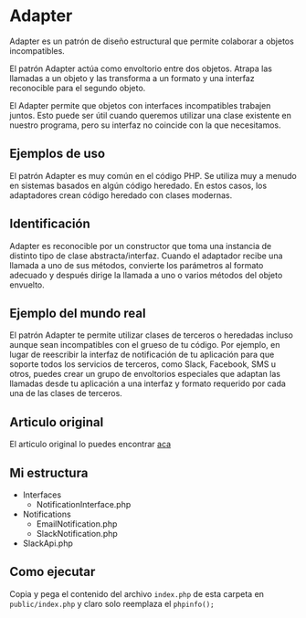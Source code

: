 # Adapter

Adapter es un patrón de diseño estructural que permite colaborar a objetos incompatibles.

El patrón Adapter actúa como envoltorio entre dos objetos. Atrapa las llamadas a un objeto y las transforma a un formato y una interfaz reconocible para el segundo objeto.

El Adapter permite que objetos con interfaces incompatibles trabajen juntos. Esto puede ser útil cuando queremos utilizar una clase existente en nuestro programa, pero su interfaz no coincide con la que necesitamos.

## Ejemplos de uso

El patrón Adapter es muy común en el código PHP. Se utiliza muy a menudo en sistemas basados en algún código heredado. En estos casos, los adaptadores crean código heredado con clases modernas.

## Identificación

Adapter es reconocible por un constructor que toma una instancia de distinto tipo de clase abstracta/interfaz. Cuando el adaptador recibe una llamada a uno de sus métodos, convierte los parámetros al formato adecuado y después dirige la llamada a uno o varios métodos del objeto envuelto.

## Ejemplo del mundo real

El patrón Adapter te permite utilizar clases de terceros o heredadas incluso aunque sean incompatibles con el grueso de tu código. Por ejemplo, en lugar de reescribir la interfaz de notificación de tu aplicación para que soporte todos los servicios de terceros, como Slack, Facebook, SMS u otros, puedes crear un grupo de envoltorios especiales que adaptan las llamadas desde tu aplicación a una interfaz y formato requerido por cada una de las clases de terceros.

## Articulo original

El articulo original lo puedes encontrar [aca](https://refactoring.guru/es/design-patterns/adapter/php/example#lang-features)

## Mi estructura

- Interfaces
    - NotificationInterface.php
- Notifications
    - EmailNotification.php
    - SlackNotification.php
- SlackApi.php

## Como ejecutar

Copia y pega el contenido del archivo `index.php` de esta carpeta en `public/index.php` y claro solo reemplaza el `phpinfo();`